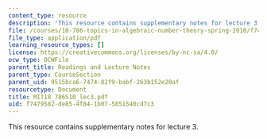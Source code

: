 ```yaml
---
content_type: resource
description: 'This resource contains supplementary notes for lecture 3. '
file: /courses/18-786-topics-in-algebraic-number-theory-spring-2010/f7479582de854f841b075851540cd7c3_MIT18_786S10_lec3.pdf
file_type: application/pdf
learning_resource_types: []
license: https://creativecommons.org/licenses/by-nc-sa/4.0/
ocw_type: OCWFile
parent_title: Readings and Lecture Notes
parent_type: CourseSection
parent_uid: 9515bca6-7474-82f9-babf-263b152e20af
resourcetype: Document
title: MIT18_786S10_lec3.pdf
uid: f7479582-de85-4f84-1b07-5851540cd7c3
---
```

This resource contains supplementary notes for lecture 3. 